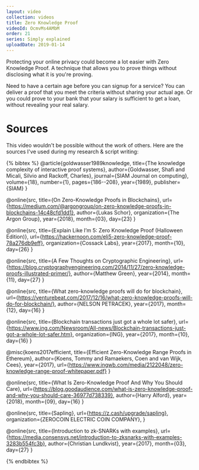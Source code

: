 ```yaml
---
layout: video
collection: videos
title: Zero Knowledge Proof
videoId: OcmvMs4AMbM
order: 21
series: Simply explained
uploadDate: 2019-01-14
---
```


Protecting your online privacy could become a lot easier with Zero Knowledge Proof. A technique that allows you to prove things without disclosing what it is you're proving.

Need to have a certain age before you can signup for a service? You can deliver a proof that you meet the criteria without sharing your actual age. Or you could prove to your bank that your salary is sufficient to get a loan, without revealing your real salary.

# Sources
This video wouldn't be possible without the work of others. Here are the sources I've used during my research & script writing:

{% bibtex %}
@article{goldwasser1989knowledge,
  title={The knowledge complexity of interactive proof systems},
  author={Goldwasser, Shafi and Micali, Silvio and Rackoff, Charles},
  journal={SIAM Journal on computing},
  volume={18},
  number={1},
  pages={186--208},
  year={1989},
  publisher={SIAM}
}

@online{src,
    title={On Zero-Knowledge Proofs in Blockchains},
    url={https://medium.com/@argongroup/on-zero-knowledge-proofs-in-blockchains-14c48cfd1dd1},
    author={Lukas Schor},
    organization={The Argon Group},
    year={2018},
    month={03},
    day={23}
}

@online{src,
    title={Explain Like I’m 5: Zero Knowledge Proof (Halloween Edition)},
    url={https://hackernoon.com/eli5-zero-knowledge-proof-78a276db9eff},
    organization={Cossack Labs},
    year={2017},
    month={10},
    day={26}
}

@online{src,
    title={A Few Thoughts on Cryptographic Engineering},
    url={https://blog.cryptographyengineering.com/2014/11/27/zero-knowledge-proofs-illustrated-primer/},
    author={Matthew Green},
    year={2014},
    month={11},
    day={27}
}

@online{src,
    title={What zero-knowledge proofs will do for blockchain},
    url={https://venturebeat.com/2017/12/16/what-zero-knowledge-proofs-will-do-for-blockchain/},
    author={NELSON PETRACEK},
    year={2017},
    month={12},
    day={16}
}

@online{src,
    title={Blockchain transactions just got a whole lot safer},
    url={https://www.ing.com/Newsroom/All-news/Blockchain-transactions-just-got-a-whole-lot-safer.htm},
    organization={ING},
    year={2017},
    month={10},
    day={16}
}

@misc{koens2017efficient,
  title={Efficient Zero-Knowledge Range Proofs in Ethereum},
  author={Koens, Tommy and Ramaekers, Coen and van Wijk, Cees},
  year={2017},
  url={https://www.ingwb.com/media/2122048/zero-knowledge-range-proof-whitepaper.pdf}
}

@online{src,
    title={What Is Zero-Knowledge Proof And Why You Should Care},
    url={https://blog.goodaudience.com/what-is-zero-knowledge-proof-and-why-you-should-care-36977d738339},
    author={Harry Alford},
    year={2018},
    month={09},
    day={16}
}

@online{src,
    title={Sapling},
    url={https://z.cash/upgrade/sapling},
    organization={ZEROCOIN ELECTRIC COIN COMPANY},
}

@online{src,
    title={Introduction to zk-SNARKs with examples},
    url={https://media.consensys.net/introduction-to-zksnarks-with-examples-3283b554fc3b},
    author={Christian Lundkvist},
    year={2017},
    month={03},
    day={27}
}

{% endbibtex %}
